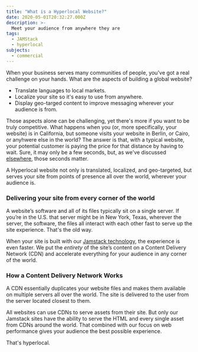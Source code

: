 ```yaml
---
title: "What is a Hyperlocal Website?"
date: 2020-05-01T20:32:27.000Z
description: >-
  Meet your audience from anywhere they are
tags:
  - JAMStack
  - hyperlocal
subjects:
  - commercial
---
```

When your business serves many communities of people, you've got a real challenge on your hands. What are the aspects of building a global website?

 - Translate languages to local markets.
 - Localize your site so it's easy to use from anywhere.
 - Display geo-targed content to improve messaging wherever your audience is from.

 Those aspects alone can be challenging, yet there's more if you want to be truly competitive. What happens when you (or, more specifically, your website) is in California, but someone visits your website in Berlin, or Cairo, or anyhwere else in the world? The answer is that, with a typical website, your potential customer is paying the price for that distance by having to wait. Sure, it may only be a few seconds, but, as we've discussed [elsewhere](/article/bulletproof-technology/), those seconds matter. 

 A Hyperlocal website not only is translated, localized, and geo-targeted, but serves your site from points of presence all over the world, wherever your audience is.


### Delivering your site from every corner of the world

A website’s software and all of its files typically sit on a single server. If you’re in the U.S. that server might be in New York, Texas, wherever the server, the software, the files all interact with each other fast to serve up the site experience. That's the old way. 

When your site is built with our [Jamstack technology](/article/bulletproof-technology/), the experience is even faster. We put the *entirety* of the site’s content on a Content Delivery Network (CDN) and accelerate everything for your audience in any corner of the world.

### How a Content Delivery Network Works

A CDN essentially duplicates your website files and makes them available on multiple servers all over the world. The site is delivered to the user from the server located closest to them.

All websites can use CDNs to serve assets from their site. But only our Jamstack sites have the ability to serve the HTML and every single asset from CDNs around the world. That combined with our focus on web performance gives your audience the best possible experience.

That's hyperlocal. 
